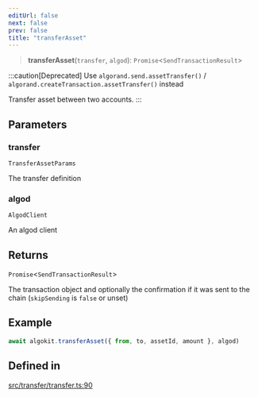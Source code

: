 ```yaml
---
editUrl: false
next: false
prev: false
title: "transferAsset"
---
```


> **transferAsset**(`transfer`, `algod`): `Promise`\<`SendTransactionResult`\>

:::caution[Deprecated]
Use `algorand.send.assetTransfer()` / `algorand.createTransaction.assetTransfer()` instead

Transfer asset between two accounts.
:::

## Parameters

### transfer

`TransferAssetParams`

The transfer definition

### algod

`AlgodClient`

An algod client

## Returns

`Promise`\<`SendTransactionResult`\>

The transaction object and optionally the confirmation if it was sent to the chain (`skipSending` is `false` or unset)

## Example

```typescript
await algokit.transferAsset({ from, to, assetId, amount }, algod)
```

## Defined in

[src/transfer/transfer.ts:90](https://github.com/algorandfoundation/algokit-utils-ts/blob/e57e96ab17213653e656688e8d7251c0107554cf/src/transfer/transfer.ts#L90)
